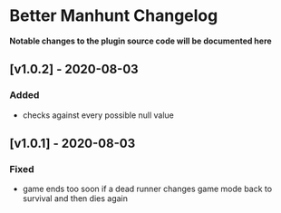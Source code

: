 # Better Manhunt Changelog
**Notable changes to the plugin source code will be documented here**

## [v1.0.2] - 2020-08-03

### Added
- checks against every possible null value

## [v1.0.1] - 2020-08-03

### Fixed
- game ends too soon if a dead runner changes game mode back to survival and then dies again
